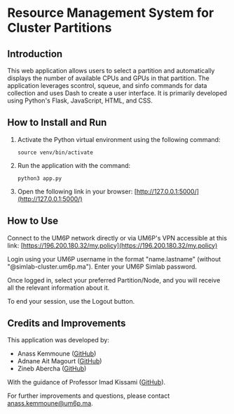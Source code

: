 # Resource Management System for Cluster Partitions

## Introduction

This web application allows users to select a partition and automatically displays the number of available CPUs and GPUs in that partition. The application leverages scontrol, squeue, and sinfo commands for data collection and uses Dash to create a user interface. It is primarily developed using Python's Flask, JavaScript, HTML, and CSS.

## How to Install and Run

1. Activate the Python virtual environment using the following command:
    ```
    source venv/bin/activate
    ```
2. Run the application with the command:
    ```
    python3 app.py
    ```
3. Open the following link in your browser: [http://127.0.0.1:5000/](http://127.0.0.1:5000/)

## How to Use

Connect to the UM6P network directly or via UM6P's VPN accessible at this link: [https://196.200.180.32/my.policy](https://196.200.180.32/my.policy)

Login using your UM6P username in the format "name.lastname" (without "@simlab-cluster.um6p.ma"). Enter your UM6P Simlab password.

Once logged in, select your preferred Partition/Node, and you will receive all the relevant information about it.

To end your session, use the Logout button.

## Credits and Improvements

This application was developed by:
- Anass Kemmoune ([GitHub](https://github.com/anassKEMMOUNE))
- Adnane Ait Magourt ([GitHub](https://github.com/adnanemagourt))
- Zineb Abercha ([GitHub](https://github.com/zinebabercha))

With the guidance of Professor Imad Kissami ([GitHub](https://github.com/imadki)).

For further improvements and questions, please contact [anass.kemmoune@um6p.ma](mailto:anass.kemmoune@um6p.ma).
